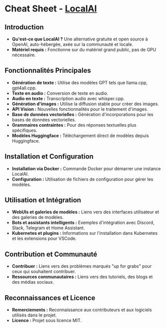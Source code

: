 # Cheat Sheet - [LocalAI](https://github.com/mudler/LocalAI)

## Introduction
- **Qu'est-ce que LocalAI ?** Une alternative gratuite et open source à OpenAI, auto-hébergée, axée sur la communauté et locale.
- **Matériel requis :** Fonctionne sur du matériel grand public, pas de GPU nécessaire.

## Fonctionnalités Principales
- **Génération de texte :** Utilise des modèles GPT tels que llama.cpp, gpt4all.cpp.
- **Texte en audio :** Conversion de texte en audio.
- **Audio en texte :** Transcription audio avec whisper.cpp.
- **Génération d'images :** Utilise la diffusion stable pour créer des images.
- **API Vision :** Nouvelles fonctionnalités pour le traitement d'images.
- **Base de données vectorielles :** Génération d'incorporations pour les bases de données vectorielles.
- **Grammaires contraintes :** Pour des réponses textuelles plus spécifiques.
- **Modèles Huggingface :** Téléchargement direct de modèles depuis Huggingface.

## Installation et Configuration
- **Installation via Docker :** Commande Docker pour démarrer une instance LocalAI.
- **Configuration :** Utilisation de fichiers de configuration pour gérer les modèles.

## Utilisation et Intégration
- **WebUIs et galeries de modèles :** Liens vers des interfaces utilisateur et des galeries de modèles.
- **Bots et assistants intelligents :** Exemples d'intégration avec Discord, Slack, Telegram et Home Assistant.
- **Kubernetes et plugins :** Informations sur l'installation dans Kubernetes et les extensions pour VSCode.

## Contribution et Communauté
- **Contribuer :** Liens vers des problèmes marqués "up for grabs" pour ceux qui souhaitent contribuer.
- **Ressources communautaires :** Liens vers des tutoriels, des blogs et des médias sociaux.

## Reconnaissances et Licence
- **Remerciements :** Reconnaissance aux contributeurs et aux logiciels utilisés dans le projet.
- **Licence :** Projet sous licence MIT.
